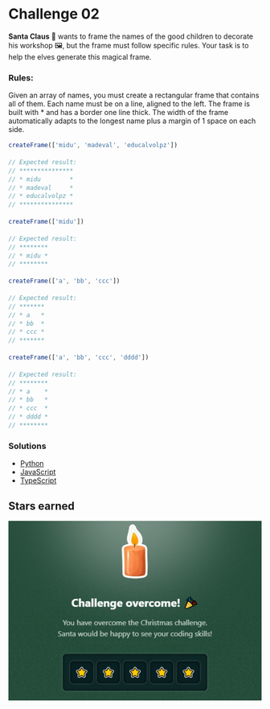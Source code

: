 # Challenge 02

**Santa Claus** 🎅 wants to frame the names of the good children to decorate his workshop 🖼️, but the frame must follow specific rules. Your task is to help the elves generate this magical frame.

### Rules:

Given an array of names, you must create a rectangular frame that contains all of them.
Each name must be on a line, aligned to the left.
The frame is built with \* and has a border one line thick.
The width of the frame automatically adapts to the longest name plus a margin of 1 space on each side.

```js
createFrame(['midu', 'madeval', 'educalvolpz'])

// Expected result:
// ***************
// * midu        *
// * madeval     *
// * educalvolpz *
// ***************

createFrame(['midu'])

// Expected result:
// ********
// * midu *
// ********

createFrame(['a', 'bb', 'ccc'])

// Expected result:
// *******
// * a   *
// * bb  *
// * ccc *
// *******

createFrame(['a', 'bb', 'ccc', 'dddd'])

// Expected result:
// ********
// * a    *
// * bb   *
// * ccc  *
// * dddd *
// ********
```

### Solutions

- [Python](./solution.py)
- [JavaScript](./solution.js)
- [TypeScript](./solution.ts)

## Stars earned

![5 stars](../../.github/02-challenge-stars.png)
